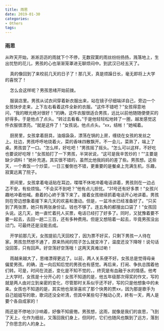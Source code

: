 ```yaml
---
title: 雨思
date: 2019-01-30
categories:
- Others
tags:
---
```

### 雨思
从昨天开始，淅淅沥沥的雨就下个不停，无数寂寞的雨丝纷纷扬扬，溅落地上，生出忧愁的花儿，男孩的心也渐渐笼罩进无聊烦闷中。到武汉已经五天了。  

    真的像回到了来校前几天的日子了！那几天，真是烦躁日长，毫无即将上大学的喜悦了！

    怎么会这样呢？男孩思绪开始前拨。

    服装店里。男孩从试衣间穿着新衣服出来，站在镜子仔细端详自己，旁边一个女孩快步走来，上下左右看着这件全新的衣服。“这件不错吧？”女孩得意地问，“我的眼光绝对很好！”的确，这件衣服很适合男孩，远比以前他随随便便买的好得多。于是他点了点头。“转过去看看。”于是他轻轻松地转了一圈，越发感觉这件衣服很漂亮。“就是这件了！”女孩说。他点点头。“xx，结帐！”她喊着。

    厨房里，女孩拿着厨具，油烟袅袅，漂荡在锅的上房，缠绕在女孩的发丝之上。灶边，男孩呼呼地烧着火，菜的香味四散飘开。不一会儿，菜熟了，端上了桌。男孩尝了一口。“怎么样，好吃吧！”男孩摇了摇头。“怎么可以这样，不好吃也要说好吃呀！”女孩拍打了一下男孩，半哭状说，“这可是我辛苦炒的！”“主要是缺少调料！”她补充道。其实很不错的，虽然比他我妈妈的差了些。男孩想。这些天，一个煮饭一个炒菜，一日三餐倒也不错，更重要的是餐桌上充满生机，乐趣，寂寞远离了院子。

    房间里，女孩拿着电话贴在耳边，喋喋不休地冲着电话讲着，男孩则在一边忐忑不安，有些烦恼。“不会买不到吧？”他有点儿担忧。“31号还有好多票！”女孩兴趣地冲着他喊。悬着的心終于落下来了。接着女孩继续抓着电话开心地讲着。男孩则在旁边想象着接下来几天的欢喜和激动。但是，一盆冷水已经准备好了。“只买到了两张票，她只有两张身份证。钱也不够了。连五角的都搜出口袋了！”女孩回头说。这几天，她一直忙着托人买票，电话已经打了好多了。同时，又犹豫着要不要一起去，去回一趟二三百，还有多种费用。但是又想陪着一起去，毕竟男孩没出过门。可最终还是没能去成。

    开学前那几天，女孩提前几天回校了，因为票不好买，只剩下男孩一人待在家。男孩忽然想不通了，原来热闹的院子怎么就变冷了，温度还没下降呀！说句话没回答，只有回声。好空荡好空荡哦！这两天真难过喲！

    雨越来越大了，思绪漂得更远了。以前，两人关系便不好。女孩总是觉得母亲偏爱男孩。的确，连一向后知后觉的男孩也有感觉。再后来，打闹、争执总围着他们转。可是，时间在流逝，变化是不知不觉的，，终究是有血融于水的情感。他考上大学时，女孩是十分开心的！女孩不知道的是，他五年级那次得奖的作文，写的就是两人由对立到亲密的变化，尽管那时关系似乎还不好，写的只是他想象中的未来。女孩也不知道的是，其实他也渐渐喜欢了那个快男的贾xx，因为那是歌手为自己姐姐写的歌，歌词还没全听清，但其中某些句子触动心灵，終有一天，两人是要个各自成家的！

雨还是不停地沙沙响着，好像不知疲倦。男孩想，这雨，就像是我们的哀思，飞到了天上，化作为细丝，又落回我们身上，但同时，它们也随风也飘到了远方，落到了你思念的人的身上。
